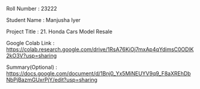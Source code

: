Roll Number       :   23222

Student Name      :   Manjusha Iyer

Project Title     :   21. Honda Cars Model Resale

Google Colab Link :   https://colab.research.google.com/drive/1RsA76KiOj7mxAp4qYdimsC0ODlK2kO3V?usp=sharing

Summary(Optional) :   https://docs.google.com/document/d/1Bnj0_Yx5MiNEUYV9q9_F8aXREhDbNbPjBazmGUxrPjY/edit?usp=sharing
